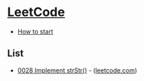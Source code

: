 # [LeetCode](https://leetcode.com/)

- [How to start](leetcode/etc/README.md)

## List

- [0028 Implement strStr()](codes/0028_Implement_strStr.py) - ([leetcode.com](https://leetcode.com/problems/implement-strstr/))
